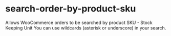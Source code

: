 # search-order-by-product-sku
Allows WooCommerce orders to be searched by product SKU - Stock Keeping Unit
You can use wildcards (asterisk or underscore) in your search.
